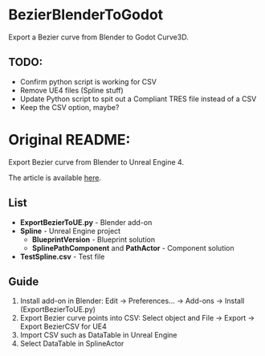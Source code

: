 # BezierBlenderToGodot
Export a Bezier curve from Blender to Godot Curve3D.

## TODO:
* Confirm python script is working for CSV
* Remove UE4 files (Spline stuff)
* Update Python script to spit out a Compliant TRES file instead of a CSV
* Keep the CSV option, maybe?


# Original README:
Export Bezier curve from Blender to Unreal Engine 4.

The article is available [here](https://medium.com/@qerrant/export-spline-from-blender-to-unreal-engine-28a4ccdd97c0). 

## List
* **ExportBezierToUE.py** - Blender add-on
* **Spline** - Unreal Engine project
  * **BlueprintVersion** - Blueprint solution
  * **SplinePathComponent** and **PathActor** - Component solution
* **TestSpline.csv** - Test file

## Guide
1. Install add-on in Blender:
  Edit -> Preferences... -> Add-ons -> Install (ExportBezierToUE.py)
2. Export Bezier curve points into CSV:
  Select object and File -> Export -> Export BezierCSV for UE4
3. Import CSV such as DataTable in Unreal Engine
4. Select DataTable in SplineActor
